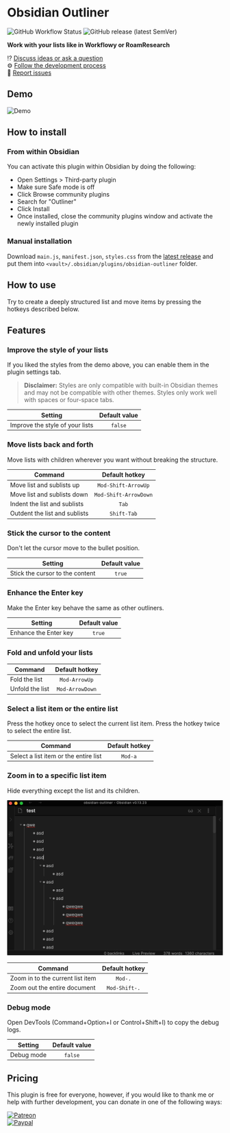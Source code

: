 # Obsidian Outliner

![GitHub Workflow Status](https://img.shields.io/github/workflow/status/vslinko/obsidian-outliner/Release?logo=github&style=for-the-badge)
![GitHub release (latest SemVer)](https://img.shields.io/github/v/release/vslinko/obsidian-outliner?style=for-the-badge&sort=semver)

**Work with your lists like in Workflowy or RoamResearch**

⁉️ [Discuss ideas or ask a question](https://github.com/vslinko/obsidian-outliner/discussions)<br>
⚙️ [Follow the development process](https://github.com/vslinko/obsidian-outliner/projects/1)<br>
🐛 [Report issues](https://github.com/vslinko/obsidian-outliner/issues)

## Demo

![Demo](https://raw.githubusercontent.com/vslinko/obsidian-outliner/main/demo.gif)

## How to install

### From within Obsidian

You can activate this plugin within Obsidian by doing the following:

- Open Settings > Third-party plugin
- Make sure Safe mode is off
- Click Browse community plugins
- Search for "Outliner"
- Click Install
- Once installed, close the community plugins window and activate the newly installed plugin

### Manual installation

Download `main.js`, `manifest.json`, `styles.css` from the [latest release](https://github.com/vslinko/obsidian-outliner/releases/latest) and put them into `<vault>/.obsidian/plugins/obsidian-outliner` folder.

## How to use

Try to create a deeply structured list and move items by pressing the hotkeys described below.

## Features

### Improve the style of your lists

If you liked the styles from the demo above, you can enable them in the plugin settings tab.

> **Disclaimer:** Styles are only compatible with built-in Obsidian themes and may not be compatible with other themes. Styles only work well with spaces or four-space tabs.

| Setting                         | Default value |
|---------------------------------|:-------------:|
| Improve the style of your lists | `false`       |

### Move lists back and forth

Move lists with children wherever you want without breaking the structure.

| Command                       | Default hotkey        |
|-------------------------------|:---------------------:|
| Move list and sublists up     | `Mod-Shift-ArrowUp`   |
| Move list and sublists down   | `Mod-Shift-ArrowDown` |
| Indent the list and sublists  | `Tab`                 |
| Outdent the list and sublists | `Shift-Tab`           |

### Stick the cursor to the content

Don't let the cursor move to the bullet position.

| Setting                         | Default value |
|---------------------------------|:-------------:|
| Stick the cursor to the content | `true`        |

### Enhance the Enter key

Make the Enter key behave the same as other outliners.

| Setting               | Default value |
|-----------------------|:-------------:|
| Enhance the Enter key | `true`        |

### Fold and unfold your lists

| Command         | Default hotkey  |
|-----------------|:---------------:|
| Fold the list   | `Mod-ArrowUp`   |
| Unfold the list | `Mod-ArrowDown` |

### Select a list item or the entire list

Press the hotkey once to select the current list item. Press the hotkey twice to select the entire list.

| Command                               | Default hotkey |
|---------------------------------------|:--------------:|
| Select a list item or the entire list | `Mod-a`        |

### Zoom in to a specific list item

Hide everything except the list and its children.

![Zoom Demo](https://raw.githubusercontent.com/vslinko/obsidian-outliner/main/demo2.gif)

| Command                          | Default hotkey |
|----------------------------------|:--------------:|
| Zoom in to the current list item | `Mod-.`        |
| Zoom out the entire document     | `Mod-Shift-.`  |

### Debug mode

Open DevTools (Command+Option+I or Control+Shift+I) to copy the debug logs.

| Setting    | Default value |
|------------|:-------------:|
| Debug mode | `false`       |

## Pricing

This plugin is free for everyone, however, if you would like to thank me
or help with further development, you can donate in one of the following ways:

[![Patreon](https://img.shields.io/badge/patreon-vslinko-orange?logo=patreon&style=social)](https://patreon.com/vslinko)<br>
[![Paypal](https://img.shields.io/badge/paypal-vslinko-orange?logo=paypal&style=social)](https://www.paypal.me/vslinko)
